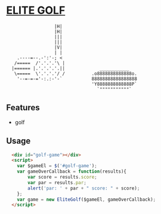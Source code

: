 #       [ELITE GOLF](http://golf.fiddler.io/)

                      |H|
                      |H|
                      |||
                      |||
                      |V|
                      | |
        .----=--.-':'-; <
       /=====  /'.'.'.'\ |
      |====== |.'.'.'.'.||             ___________
       \=====  \'.'.'.'/ /          .o8888888888888o.
        '--=-=-='-:.:-'-`           88888888888888888
                                    'Y8888888888888P`
                                      `"""""""""""`

## Features
* golf

## Usage
```html
  <div id="golf-game"></div>
  <script>
    var $gameEl = $('#golf-game');
    var gameOverCallback = function(results){
        var score = results.score;
        var par = results.par;
        alert('par: ' + par + " score: " + score);
    };
    var game = new EliteGolf($gameEl, gameOverCallback);
  </script>
```
